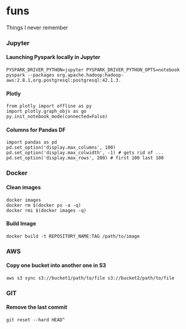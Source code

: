 # funs
Things I never remember

### Jupyter

#### Launching Pyspark locally in Jupyter
```
PYSPARK_DRIVER_PYTHON=jupyter PYSPARK_DRIVER_PYTHON_OPTS=notebook pyspark --packages org.apache.hadoop:hadoop-aws:2.8.1,org.postgresql:postgresql:42.1.3.
```

#### Plotly
```
from plotly import offline as py
import plotly.graph_objs as go
py.init_notebook_mode(connected=False)
```
#### Columns for Pandas DF

```
import pandas as pd
pd.set_option('display.max_columns', 100)
pd.set_option('display.max_colwidth', -1) # gets rid of ...
pd.set_option('display.max_rows', 200) # first 100 last 100
```
### Docker

#### Clean images
```
docker images
docker rm $(docker ps -a -q)
docker rmi $(docker images -q)
```
#### Build Image
```
docker build -t REPOSITORY_NAME:TAG /path/to/image
```
### AWS

#### Copy one bucket into another one in S3
```
aws s3 sync s3://bucket1/path/to/file s3://bucket2/path/to/file
```

### GIT

#### Remove the last commit
```
git reset --hard HEAD^
```
